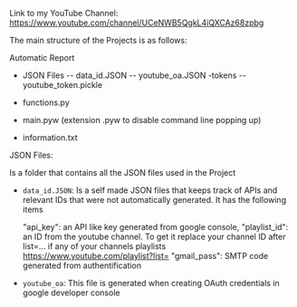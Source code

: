 Link to my YouTube Channel: https://www.youtube.com/channel/UCeNWB5QgkL4iQXCAz68zpbg

The main structure of the Projects is as follows:

Automatic Report
- JSON Files
-- data_id.JSON 
-- youtube_oa.JSON
-tokens
-- youtube_token.pickle
    
- functions.py
- main.pyw (extension .pyw to disable command line popping up)
- information.txt


JSON Files:

Is a folder that contains all the JSON files used in the Project

- `data_id.JSON`:
Is a self made JSON files that keeps track of APIs and relevant IDs that were
not automatically generated. It has the following items

    "api_key": an API like key generated from google console,
    "playlist_id": an ID from the youtube channel. To get it replace your channel ID after list=... if any of your channels playlists https://www.youtube.com/playlist?list=
    "gmail_pass": SMTP code generated from authentification


- `youtube_oa`:
This file is generated when creating OAuth credentials in google developer console
